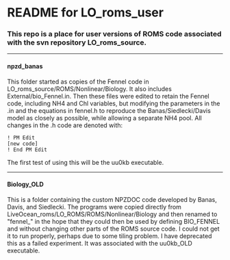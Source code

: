 # README for LO_roms_user

### This repo is a place for user versions of ROMS code associated with the svn repository LO_roms_source.

---

#### npzd_banas
This folder started as copies of the Fennel code in LO_roms_source/ROMS/Nonlinear/Biology. It also includes External/bio_Fennel.in. Then these files were edited to retain the Fennel code, including NH4 and Chl variables, but modifying the parameters in the .in and the equations in fennel.h to reproduce the Banas/Siedlecki/Davis model as closely as possible, while allowing a separate NH4 pool. All changes in the .h code are denoted with:
```
! PM Edit
[new code]
! End PM Edit
```
The first test of using this will be the uu0kb executable.

---

#### Biology_OLD
This is a folder containing the custom NPZDOC code developed by Banas, Davis, and Siedlecki. The programs were copied directly from LiveOcean_roms/LO_ROMS/ROMS/Nonlinear/Biology and then renamed to "fennel_" in the hope that they could then be used by defining BIO_FENNEL and without changing other parts of the ROMS source code. I could not get it to run properly, perhaps due to some tiling problem. I have deprecated this as a failed experiment. It was associated with the uu0kb_OLD executable.
